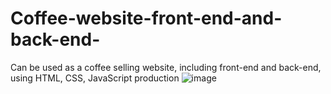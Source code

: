 # Coffee-website-front-end-and-back-end-
Can be used as a coffee selling website, including front-end and back-end, using HTML, CSS, JavaScript production
![image](https://github.com/Yuki-Suprise/Coffee-website-front-end-and-back-end-/blob/main/%E5%B0%81%E9%9D%A2.png)
